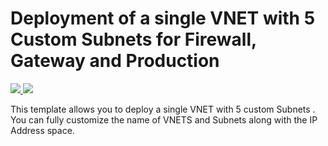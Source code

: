 ﻿# Deployment of a single VNET with 5  Custom Subnets for Firewall, Gateway and Production 

<a href="https://portal.azure.com/#create/Microsoft.Template/uri/https://github.com/techtalkdeepak/Azure-VNET-with-5-Custom-Subnets-/blob/master/Subnet_5/Subnet_5/azuredeploy.json" target="_blank">
    <img src="http://azuredeploy.net/deploybutton.png"/>
</a>
<a href="http://armviz.io/#/?load=https://github.com/techtalkdeepak/Azure-VNET-with-5-Custom-Subnets-/blob/master/Subnet_5/Subnet_5/azuredeploy.parameters.json" target="_blank">
    <img src="http://armviz.io/visualizebutton.png"/>
</a>

This template allows you to deploy a single VNET with 5 custom Subnets . You can fully customize the name of VNETS and Subnets along with the IP Address space.
